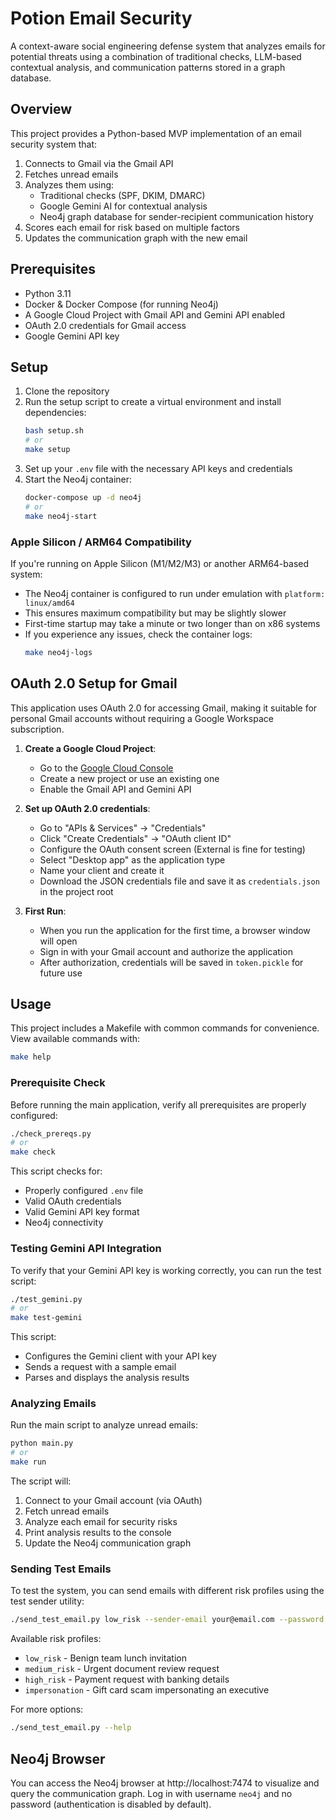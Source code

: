 # Potion Email Security

A context-aware social engineering defense system that analyzes emails for potential threats using a combination of traditional checks, LLM-based contextual analysis, and communication patterns stored in a graph database.

## Overview

This project provides a Python-based MVP implementation of an email security system that:

1. Connects to Gmail via the Gmail API
2. Fetches unread emails
3. Analyzes them using:
   - Traditional checks (SPF, DKIM, DMARC)
   - Google Gemini AI for contextual analysis
   - Neo4j graph database for sender-recipient communication history
4. Scores each email for risk based on multiple factors
5. Updates the communication graph with the new email

## Prerequisites

- Python 3.11
- Docker & Docker Compose (for running Neo4j)
- A Google Cloud Project with Gmail API and Gemini API enabled
- OAuth 2.0 credentials for Gmail access
- Google Gemini API key

## Setup

1. Clone the repository
2. Run the setup script to create a virtual environment and install dependencies:
   ```bash
   bash setup.sh
   # or
   make setup
   ```
3. Set up your `.env` file with the necessary API keys and credentials
4. Start the Neo4j container:
   ```bash
   docker-compose up -d neo4j
   # or
   make neo4j-start
   ```

### Apple Silicon / ARM64 Compatibility

If you're running on Apple Silicon (M1/M2/M3) or another ARM64-based system:

- The Neo4j container is configured to run under emulation with `platform: linux/amd64`
- This ensures maximum compatibility but may be slightly slower
- First-time startup may take a minute or two longer than on x86 systems
- If you experience any issues, check the container logs:
  ```bash
  make neo4j-logs
  ```

## OAuth 2.0 Setup for Gmail

This application uses OAuth 2.0 for accessing Gmail, making it suitable for personal Gmail accounts without requiring a Google Workspace subscription.

1. **Create a Google Cloud Project**:

   - Go to the [Google Cloud Console](https://console.cloud.google.com/)
   - Create a new project or use an existing one
   - Enable the Gmail API and Gemini API

2. **Set up OAuth 2.0 credentials**:

   - Go to "APIs & Services" → "Credentials"
   - Click "Create Credentials" → "OAuth client ID"
   - Configure the OAuth consent screen (External is fine for testing)
   - Select "Desktop app" as the application type
   - Name your client and create it
   - Download the JSON credentials file and save it as `credentials.json` in the project root

3. **First Run**:
   - When you run the application for the first time, a browser window will open
   - Sign in with your Gmail account and authorize the application
   - After authorization, credentials will be saved in `token.pickle` for future use

## Usage

This project includes a Makefile with common commands for convenience. View available commands with:

```bash
make help
```

### Prerequisite Check

Before running the main application, verify all prerequisites are properly configured:

```bash
./check_prereqs.py
# or
make check
```

This script checks for:

- Properly configured `.env` file
- Valid OAuth credentials
- Valid Gemini API key format
- Neo4j connectivity

### Testing Gemini API Integration

To verify that your Gemini API key is working correctly, you can run the test script:

```bash
./test_gemini.py
# or
make test-gemini
```

This script:

- Configures the Gemini client with your API key
- Sends a request with a sample email
- Parses and displays the analysis results

### Analyzing Emails

Run the main script to analyze unread emails:

```bash
python main.py
# or
make run
```

The script will:

1. Connect to your Gmail account (via OAuth)
2. Fetch unread emails
3. Analyze each email for security risks
4. Print analysis results to the console
5. Update the Neo4j communication graph

### Sending Test Emails

To test the system, you can send emails with different risk profiles using the test sender utility:

```bash
./send_test_email.py low_risk --sender-email your@email.com --password "your-password"
```

Available risk profiles:

- `low_risk` - Benign team lunch invitation
- `medium_risk` - Urgent document review request
- `high_risk` - Payment request with banking details
- `impersonation` - Gift card scam impersonating an executive

For more options:

```bash
./send_test_email.py --help
```

## Neo4j Browser

You can access the Neo4j browser at http://localhost:7474 to visualize and query the communication graph. Log in with username `neo4j` and no password (authentication is disabled by default).
